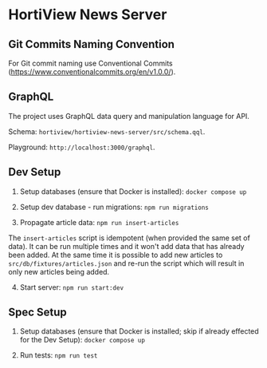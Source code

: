 # HortiView News Server

## Git Commits Naming Convention
For Git commit naming use Conventional Commits (https://www.conventionalcommits.org/en/v1.0.0/).

## GraphQL
The project uses GraphQL data query and manipulation language for API.

Schema: `hortiview/hortiview-news-server/src/schema.qql`.

Playground: `http://localhost:3000/graphql`.

## Dev Setup
1. Setup databases (ensure that Docker is installed):
`docker compose up`

2. Setup dev database - run migrations:
`npm run migrations`

3. Propagate article data:
`npm run insert-articles`

The `insert-articles` script is idempotent (when provided the same set of data). It can be run multiple times and it won't add data that has already been added. At the same time it is possible to add new articles to `src/db/fixtures/articles.json` and re-run the script which will result in only new articles being added.

4. Start server:
`npm run start:dev`

## Spec Setup
1. Setup databases (ensure that Docker is installed; skip if already effected for the Dev Setup):
`docker compose up`

2. Run tests:
`npm run test`

